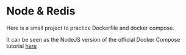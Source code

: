 # Node & Redis

Here is a small project to practice Dockerfile and docker compose.

It can be seen as the NodeJS version of the official Docker Compose tutorial [here](https://docs.docker.com/compose/gettingstarted/)
